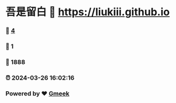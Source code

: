 # 吾是留白 :link: https://liukiii.github.io 
### :page_facing_up: [4](https://liukiii.github.io/tag.html) 
### :speech_balloon: 1 
### :hibiscus: 1888 
### :alarm_clock: 2024-03-26 16:02:16 
### Powered by :heart: [Gmeek](https://github.com/Meekdai/Gmeek)
